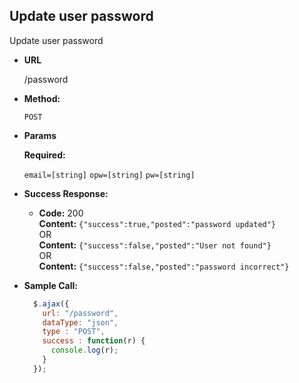 **Update user password**
----
  Update user password

* **URL**

  /password

* **Method:**

  `POST`

*  **Params**

   **Required:**

   `email=[string]`
   `opw=[string]`
   `pw=[string]`


* **Success Response:**

  * **Code:** 200 <br />
    **Content:** `{"success":true,"posted":"password updated"}`<br />
     OR <br />
    **Content:** `{"success":false,"posted":"User not found"}`<br />
     OR <br />
    **Content:** `{"success":false,"posted":"password incorrect"}`<br />
    
* **Sample Call:**

  ```javascript
    $.ajax({
      url: "/password",
      dataType: "json",
      type : "POST",
      success : function(r) {
        console.log(r);
      }
    });
  ```

